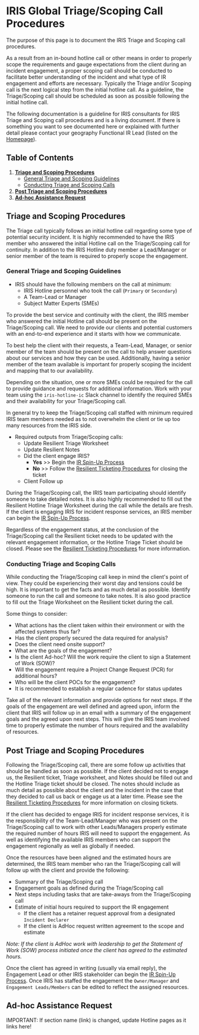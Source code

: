 

# IRIS Global Triage/Scoping Call Procedures

The purpose of this page is to document the IRIS Triage and Scoping call procedures.

As a result from an in-bound hotline call or other means in order to properly scope the requirements and gauge expectations from the client during an incident engagement, a proper scoping call should be conducted to facilitate better understanding of the incident and what type of IR engagement and efforts are necessary. Typically the Triage and/or Scoping call is the next logical step from the initial hotline call. As a guideline, the Triage/Scoping call should be scheduled as soon as possible following the initial hotline call.

The following documentation is a guideline for IRIS consultants for IRIS Triage and Scoping call procedures and is a living document. If there is something you want to see documented here or explained with further detail please contact your geography Functional IR Lead (listed on the [Homepage](https://github.ibm.com/IRIS-NA/DFIR-wiki/blob/master/Home.md)).

## Table of Contents

 1. [**Triage and Scoping Procedures**](#triage-and-scoping-procedures)
	 - [General Triage and Scoping Guidelines](#general-triage-and-scoping-guidelines)
	 - [Conducting Triage and Scoping Calls](#conducting-triage-and-scoping-calls)    
 2. [**Post Triage and Scoping Procedures**](#post-triage-and-scoping-procedures) 
 3. [**Ad-hoc Assistance Request**](#Ad-hoc-Assistance-Request)

## Triage and Scoping Procedures
The Triage call typically follows an initial hotline call regarding some type of potential security incident. It is highly recommended to have the IRIS member who answered the initial Hotline call on the Triage/Scoping call for continuity. In addition to the IRIS Hotline duty member a Lead/Manager or senior member of the team is required to properly scope the engagement. 

### General Triage and Scoping Guidelines

 - IRIS should have the following members on the call at minimum:
	 - IRIS Hotline personnel who took the call (`Primary` or `Secondary`)
	 - A Team-Lead or Manager 
	 - Subject Matter Experts (SMEs) 

To provide the best service and continuity with the client, the IRIS member who answered the initial Hotline call should be present on the Triage/Scoping call. We need to provide our clients and potential customers with an end-to-end experience and it starts with how we communicate.

To best help the client with their requests, a Team-Lead, Manager, or senior member of the team should be present on the call to help answer questions about our services and how they can be used. Additionally, having a senior member of the team available is important for properly scoping the incident and mapping that to our availability.

Depending on the situation, one or more SMEs could be required for the call to provide guidance and requests for additional information. Work with your team using the `iris-hotline-ic` Slack channel to identify the required SMEs and their availability for your Triage/Scoping call.

In general try to keep the Triage/Scoping call staffed with minimum required IRIS team members needed as to not overwhelm the client or tie up too many resources from the IRIS side. 

 - Required outputs from Triage/Scoping calls:
	 - Update Resilient Triage Worksheet
	 - Update Resilient Notes
	 - Did the client engage IRIS?
		- **Yes**	>> Begin the [IR Spin-Up Process](https://github.ibm.com/IRIS-NA/DFIR-wiki/wiki/DFIR-SpinUp)
		- **No**	>> Follow the [Resilient Ticketing Procedures](https://github.ibm.com/IRIS-NA/DFIR-wiki/wiki/DFIR-Resilient) for closing the ticket
	- Client Follow up
	
During the Triage/Scoping call, the IRIS team participating should identify someone to take detailed notes. It is also highly recommended to fill out the Resilient Hotline Triage Worksheet during the call while the details are fresh. If the client is engaging IRIS for incident response services, an IRIS member can begin the [IR Spin-Up Process](https://github.ibm.com/IRIS-NA/DFIR-wiki/wiki/DFIR-SpinUp). 

Regardless of the engagement status, at the conclusion of the Triage/Scoping call the Resilient ticket needs to be updated with the relevant engagement information, or the Hotline Triage Ticket should be closed. Please see the [Resilient Ticketing Procedures](https://github.ibm.com/IRIS-NA/DFIR-wiki/wiki/DFIR-Resilient) for more information.

### Conducting Triage and Scoping Calls
While conducting the Triage/Scoping call keep in mind the client's point of view. They could be experiencing their worst day and tensions could be high. It is important to get the facts and as much detail as possible. Identify someone to run the call and someone to take notes. It is also good practice to fill out the Triage Worksheet on the Resilient ticket during the call. 

Some things to consider:

 - What actions has the client taken within their environment or with the affected systems thus far?
 - Has the client properly secured the data required for analysis?
 - Does the client need onsite support?
 - What are the goals of the engagement?
 - Is the client Ad-hoc? Will the work require the client to sign a Statement of Work (SOW)?
 - Will the engagement require a Project Change Request (PCR) for additional hours?
 - Who will be the client POCs for the engagement?
 - It is recommended to establish a regular cadence for status updates

Take all of the relevant information and provide options for next steps. If the goals of the engagement are well defined and agreed upon, inform the client that IRIS will follow up in an email with a summary of the engagement goals and the agreed upon next steps. This will give the IRIS team involved time to properly estimate the number of hours required and the availability of resources. 

## Post Triage and Scoping Procedures
Following the Triage/Scoping call, there are some follow up activities that should be handled as soon as possible. If the client decided not to engage us, the Resilient ticket, Triage worksheet, and Notes should be filled out and the Hotline Triage ticket should be closed. The notes should include as much detail as possible about the client and the incident in the case that they decided to call us back or engage us at a later time. Please see the [Resilient Ticketing Procedures](https://github.ibm.com/IRIS-NA/DFIR-wiki/wiki/DFIR-Resilient) for more information on closing tickets.

If the client has decided to engage IRIS for incident response services, it is the responsibility of the Team-Lead/Manager who was present on the Triage/Scoping call to work with other Leads/Managers  properly estimate the required number of hours IRIS will need to support the engagement. As well as identifying the available IRIS members who can support the engagement regionally as well as globally if needed.

Once the resources have been aligned and the estimated hours are determined, the IRIS team member who ran the Triage/Scoping call will follow up with the client and provide the following:

 - Summary of the Triage/Scoping call
 - Engagement goals as defined during the Triage/Scoping call
 - Next steps including tasks that are take-aways from the Triage/Scoping call
 - Estimate of initial hours required to support the IR engagement
	 - If the client has a retainer request approval from a designated `Incident Declarer`
	 - If the client is AdHoc request written agreement to the scope and estimate

*Note: If the client is AdHoc work with leadership to get the Statement of Work (SOW) process initiated once the client has agreed to the estimated hours.*

Once the client has agreed in writing (usually via email reply), the Engagement Lead or other IRIS stakeholder can begin the [IR Spin-Up Process](https://github.ibm.com/IRIS-NA/DFIR-wiki/wiki/DFIR-SpinUp). Once IRIS has staffed the engagement the `Owner/Manager` and `Engagement Leads/Members` can be edited to reflect the assigned resources.

## Ad-hoc Assistance Request
IMPORTANT: If section name (link) is changed, update Hotline pages as it links here!
